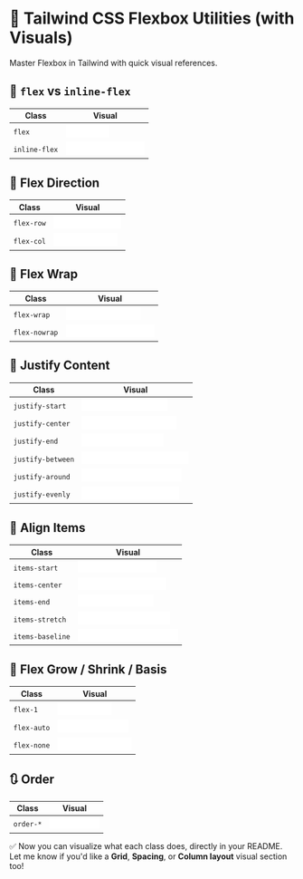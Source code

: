 # 🤸 Tailwind CSS Flexbox Utilities (with Visuals)

Master Flexbox in Tailwind with quick visual references.



## 🔹 `flex` vs `inline-flex`

| Class         | Visual |
|---------------|--------|
| `flex`        | ![flex](./assets/flex/flex.svg) |
| `inline-flex` | ![inline-flex](./assets/flex/inline-flex.svg) |



## 🔄 Flex Direction

| Class              | Visual |
|--------------------|--------|
| `flex-row`         | ![flex-row](./assets/flex/flex-row.svg) |
| `flex-col`         | ![flex-col](./assets/flex/flex-col.svg) |



## 🧱 Flex Wrap

| Class           | Visual |
|-----------------|--------|
| `flex-wrap`     | ![flex-wrap](./assets/flex/flex-wrap.svg) |
| `flex-nowrap`   | ![flex-nowrap](./assets/flex/flex-nowrap.svg) |



## 📍 Justify Content

| Class              | Visual |
|--------------------|--------|
| `justify-start`    | ![justify-start](./assets/flex/justify-start.svg) |
| `justify-center`   | ![justify-center](./assets/flex/justify-center.svg) |
| `justify-end`      | ![justify-end](./assets/flex/justify-end.svg) |
| `justify-between`  | ![justify-between](./assets/flex/justify-between.svg) |
| `justify-around`   | ![justify-around](./assets/flex/justify-around.svg) |
| `justify-evenly`   | ![justify-evenly](./assets/flex/justify-evenly.svg) |


## 📐 Align Items

| Class             | Visual |
|-------------------|--------|
| `items-start`     | ![items-start](./assets/flex/items-start.svg) |
| `items-center`    | ![items-center](./assets/flex/items-center.svg) |
| `items-end`       | ![items-end](./assets/flex/items-end.svg) |
| `items-stretch`   | ![items-stretch](./assets/flex/items-stretch.svg) |
| `items-baseline`  | ![items-baseline](./assets/flex/items-baseline.svg) |



## 📏 Flex Grow / Shrink / Basis

| Class        | Visual |
|--------------|--------|
| `flex-1`     | ![flex-1](./assets/flex/flex-1.svg) |
| `flex-auto`  | ![flex-auto](./assets/flex/flex-auto.svg) |
| `flex-none`  | ![flex-none](./assets/flex/flex-none.svg) |



## 🔃 Order

| Class     | Visual |
|-----------|--------|
| `order-*` | ![order](./assets/flex/order.svg) |



✅ Now you can visualize what each class does, directly in your README.  
Let me know if you'd like a **Grid**, **Spacing**, or **Column layout** visual section too!
```

